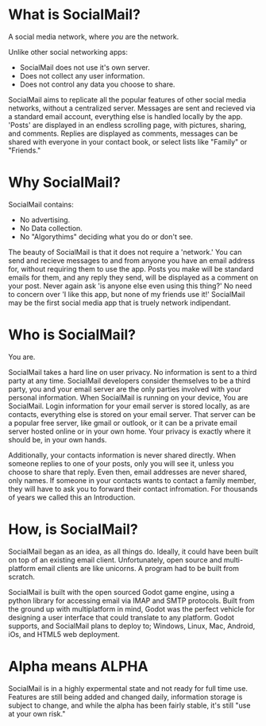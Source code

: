 # What is SocialMail?

A social media network, where *you* are the network.

Unlike other social networking apps:
* SocialMail does not use it's own server.
* Does not collect any user information.
* Does not control any data you choose to share.

SocialMail aims to replicate all the popular features of other social media networks, without a centralized server. Messages are sent and recieved via a standard email account, everything else is handled locally by the app. 'Posts' are displayed in an endless scrolling page, with pictures, sharing, and comments. Replies are displayed as comments, messages can be shared with everyone in your contact book, or select lists like "Family" or "Friends."

# Why SocialMail?

SocialMail contains:
* No advertising.
* No Data collection.
* No "Algorythims" deciding what you do or don't see.

The beauty of SocialMail is that it does not require a 'network.' You can send and recieve messages to and from anyone you have an email address for, without requiring them to use the app. Posts you make will be standard emails for them, and any reply they send, will be displayed as a comment on your post. Never again ask 'is anyone else even using this thing?' No need to concern over 'I like this app, but none of my friends use it!' SocialMail may be the first social media app that is truely network indipendant.

# Who is SocialMail?

You are.

SocialMail takes a hard line on user privacy. No information is sent to a third party at any time. SocialMail developers consider themselves to be a third party, you and your email server are the only parties involved with your personal information. When SocialMail is running on your device, You are SocialMail. Login information for your email server is stored locally, as are contacts, everything else is stored on your email server. That server can be a popular free server, like gmail or outlook, or it can be a private email server hosted online or in your own home. Your privacy is exactly where it should be, in your own hands.

Additionally, your contacts information is never shared directly. When someone replies to one of your posts, only you will see it, unless you choose to share that reply. Even then, email addresses are never shared, only names. If someone in your contacts wants to contact a family member, they will have to ask you to forward their contact infromation. For thousands of years we called this an Introduction.

# How, is SocialMail?

SocialMail began as an idea, as all things do. Ideally, it could have been built on top of an existing email client. Unfortunately, open source and multi-platform email clients are like unicorns. A program had to be built from scratch.

SocialMail is built with the open sourced Godot game engine, using a python library for accessing email via IMAP and SMTP protocols. Built from the ground up with multiplatform in mind, Godot was the perfect vehicle for designing a user interface that could translate to any platform. Godot supports, and SocialMail plans to deploy to; Windows, Linux, Mac, Android, iOs, and HTML5 web deployment.

# Alpha means ALPHA
SocialMail is in a highly expermental state and not ready for full time use. Features are still being added and changed daily, information storage is subject to change, and while the alpha has been fairly stable, it's still "use at your own risk."
